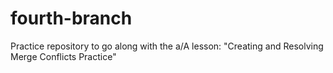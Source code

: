 # fourth-branch

Practice repository to go along with the a/A lesson: "Creating and Resolving Merge Conflicts Practice"
